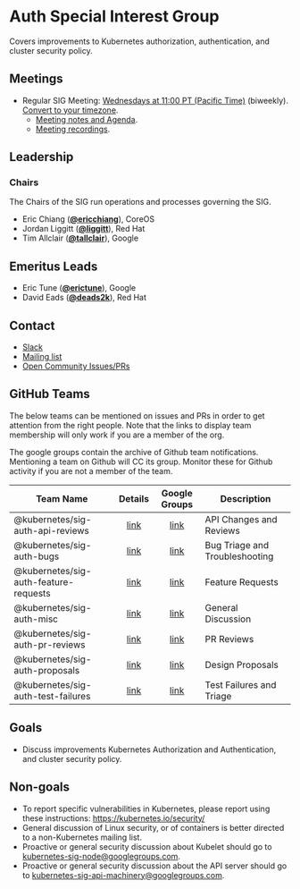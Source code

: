 <!---
This is an autogenerated file!

Please do not edit this file directly, but instead make changes to the
sigs.yaml file in the project root.

To understand how this file is generated, see https://git.k8s.io/community/generator/README.md
-->
# Auth Special Interest Group

Covers improvements to Kubernetes authorization, authentication, and cluster security policy.

## Meetings
* Regular SIG Meeting: [Wednesdays at 11:00 PT (Pacific Time)](https://zoom.us/my/k8s.sig.auth) (biweekly). [Convert to your timezone](http://www.thetimezoneconverter.com/?t=11:00&tz=PT%20%28Pacific%20Time%29).
  * [Meeting notes and Agenda](https://docs.google.com/document/d/1woLGRoONE3EBVx-wTb4pvp4CI7tmLZ6lS26VTbosLKM/edit#).
  * [Meeting recordings](https://www.youtube.com/playlist?list=PL69nYSiGNLP0VMOZ-V7-5AchXTHAQFzJw).

## Leadership

### Chairs
The Chairs of the SIG run operations and processes governing the SIG.

* Eric Chiang (**[@ericchiang](https://github.com/ericchiang)**), CoreOS
* Jordan Liggitt (**[@liggitt](https://github.com/liggitt)**), Red Hat
* Tim Allclair (**[@tallclair](https://github.com/tallclair)**), Google

## Emeritus Leads

* Eric Tune (**[@erictune](https://github.com/erictune)**), Google
* David Eads (**[@deads2k](https://github.com/deads2k)**), Red Hat

## Contact
* [Slack](https://kubernetes.slack.com/messages/sig-auth)
* [Mailing list](https://groups.google.com/forum/#!forum/kubernetes-sig-auth)
* [Open Community Issues/PRs](https://github.com/kubernetes/community/labels/sig%2Fauth)

## GitHub Teams

The below teams can be mentioned on issues and PRs in order to get attention from the right people.
Note that the links to display team membership will only work if you are a member of the org.

The google groups contain the archive of Github team notifications.
Mentioning a team on Github will CC its group.
Monitor these for Github activity if you are not a member of the team.

| Team Name | Details | Google Groups | Description |
| --------- |:-------:|:-------------:|  ----------- |
| @kubernetes/sig-auth-api-reviews | [link](https://github.com/orgs/kubernetes/teams/sig-auth-api-reviews) | [link](https://groups.google.com/forum/#!forum/kubernetes-sig-auth-api-reviews) | API Changes and Reviews |
| @kubernetes/sig-auth-bugs | [link](https://github.com/orgs/kubernetes/teams/sig-auth-bugs) | [link](https://groups.google.com/forum/#!forum/kubernetes-sig-auth-bugs) | Bug Triage and Troubleshooting |
| @kubernetes/sig-auth-feature-requests | [link](https://github.com/orgs/kubernetes/teams/sig-auth-feature-requests) | [link](https://groups.google.com/forum/#!forum/kubernetes-sig-auth-feature-requests) | Feature Requests |
| @kubernetes/sig-auth-misc | [link](https://github.com/orgs/kubernetes/teams/sig-auth-misc) | [link](https://groups.google.com/forum/#!forum/kubernetes-sig-auth-misc) | General Discussion |
| @kubernetes/sig-auth-pr-reviews | [link](https://github.com/orgs/kubernetes/teams/sig-auth-pr-reviews) | [link](https://groups.google.com/forum/#!forum/kubernetes-sig-auth-pr-reviews) | PR Reviews |
| @kubernetes/sig-auth-proposals | [link](https://github.com/orgs/kubernetes/teams/sig-auth-proposals) | [link](https://groups.google.com/forum/#!forum/kubernetes-sig-auth-proposals) | Design Proposals |
| @kubernetes/sig-auth-test-failures | [link](https://github.com/orgs/kubernetes/teams/sig-auth-test-failures) | [link](https://groups.google.com/forum/#!forum/kubernetes-sig-auth-test-failures) | Test Failures and Triage |

<!-- BEGIN CUSTOM CONTENT -->
## Goals
* Discuss improvements Kubernetes Authorization and Authentication, and cluster security policy.

## Non-goals
* To report specific vulnerabilities in Kubernetes, please report using these instructions: 
https://kubernetes.io/security/
* General discussion of Linux security, or of containers is better directed to a non-Kubernetes mailing list.
* Proactive or general security discussion about Kubelet should go to kubernetes-sig-node@googlegroups.com.
* Proactive or general security discussion about the API server should go to kubernetes-sig-api-machinery@googlegroups.com.  
<!-- END CUSTOM CONTENT -->
